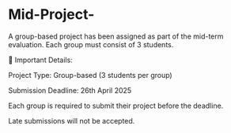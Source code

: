 # Mid-Project-


A group-based project has been assigned as part of the mid-term evaluation. Each group must consist of 3 students.


📝 Important Details:

Project Type: Group-based (3 students per group)

Submission Deadline: 26th April 2025

Each group is required to submit their project before the deadline.

Late submissions will not be accepted.
